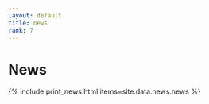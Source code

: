 ```yaml
---
layout: default
title: news
rank: 7
---
```


<div class="starter-template">
    <h1>News</h1>
</div>

{% include print_news.html items=site.data.news.news %}